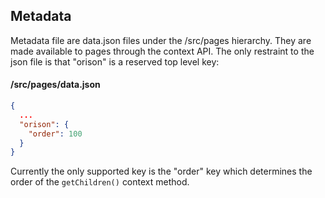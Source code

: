 ## Metadata

Metadata file are data.json files under the /src/pages hierarchy. They are made
available to pages through the context API. The only restraint to the json file
is that "orison" is a reserved top level key:

#### /src/pages/data.json
```json
{
  ...
  "orison": {
    "order": 100
  }
}
```

Currently the only supported key is the "order" key which determines the order
of the `getChildren()` context method.
